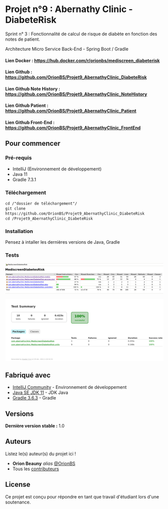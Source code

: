 # Projet n°9 : Abernathy Clinic - DiabeteRisk

Sprint n° 3 : Fonctionnalité de calcul de risque de diabète en fonction des notes de patient.

Architecture Micro Service Back-End - Spring Boot / Gradle

#### Lien Docker : https://hub.docker.com/r/orionbs/mediscreen_diabeterisk

#### Lien Github : https://github.com/OrionBS/Projet9_AbernathyClinic_DiabeteRisk

#### Lien Github Note History : https://github.com/OrionBS/Projet9_AbernathyClinic_NoteHistory
#### Lien Github Patient : https://github.com/OrionBS/Projet9_AbernathyClinic_Patient
#### Lien Github Front-End : https://github.com/OrionBS/Projet9_AbernathyClinic_FrontEnd

## Pour commencer

### Pré-requis

- IntelliJ (Environnement de développement)
- Java 11
- Gradle 7.3.1

### Téléchargement

```
cd /"dossier de téléchargement"/
git clone https://github.com/OrionBS/Projet9_AbernathyClinic_DiabeteRisk
cd /Projet9_AbernathyClinic_DiabeteRisk
```

### Installation

Pensez à intaller les dernières versions de Java, Gradle

### Tests

![img.png](img.png)

![img_1.png](img_1.png)

## Fabriqué avec

* [IntelliJ Community](https://www.jetbrains.com/idea/download/#section=windows) - Environnement de développement
* [Java SE JDK 11](https://www.oracle.com/java/technologies/javase-jdk11-downloads.html) - JDK Java
* [Gradle 3.6.3](https://gradle.org/install/) - Gradle

## Versions

**Dernière version stable :** 1.0

## Auteurs
Listez le(s) auteur(s) du projet ici !
* **Orion Beauny** _alias_ [@OrionBS](https://github.com/OrionBS)
* Tous les [contributeurs](https://github.com/OrionBS/Projet9_AbernathyClinic_DiabeteRisk/contributors)

## License

Ce projet est conçu pour répondre en tant que travail d'étudiant lors d'une soutenance.
